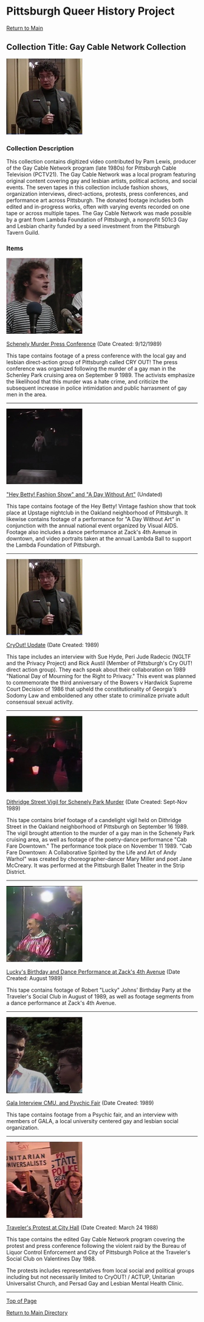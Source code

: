 # Pittsburgh Queer History Project

[Return to Main](https://github.com/happle-happle/pqhp-digital-archive/tree/main)

## Collection Title: Gay Cable Network Collection

[![cryout! right to privacy conference speaker](/collections/GCN-Collection/image-files/cryoutthumb.png)](https://github.com/happle-happle/pqhp-digital-archive/blob/main/collections/GCN-Collection/GCN-Description.md)

### Collection Description
This collection contains digitized video contributed by Pam Lewis, producer of the Gay Cable Network program (late 1980s) for Pittsburgh Cable Television (PCTV21). The Gay Cable Network was a local program featuring original content covering gay and lesbian artists, political actions, and social events. The seven tapes in this collection include fashion shows, organization interviews, direct-actions, protests, press conferences, and performance art across Pittsburgh.
The donated footage includes both edited and in-progress works, often with varying events recorded on one tape or across multiple tapes. The Gay Cable Network was made possible by a grant from Lambda Foundation of Pittsburgh, a nonprofit 501c3 Gay and Lesbian charity funded by a seed investment from the Pittsburgh Tavern Guild.


### Items
[![white male with curley brown hair speaking to reporters](/collections/GCN-Collection/image-files/pressconthumb.png)](https://vimeo.com/454175514)

[Schenely Murder Press Conference](https://vimeo.com/454175514)
(Date Created: 9/12/1989)

This tape contains footage of a press conference with the local gay and lesbian direct-action group of Pittsburgh called CRY OUT! The press conference was organized following the murder of a gay man in the Schenley Park cruising area on September 9 1989. The activists emphasize the likelihood that this murder was a hate crime, and criticize the subsequent increase in police intimidation and public harrasment of gay men in the area.

---

[![dark room with catwalk](/collections/GCN-Collection/image-files/daywithoutthumb.png)](https://vimeo.com/454178696)

["Hey Betty! Fashion Show" and "A Day Without Art"](https://vimeo.com/454178696)
(Undated)

This tape contains footage of the Hey Betty! Vintage fashion show that took place at Upstage nightclub in the Oakland neighborhood of Pittsburgh. It likewise contains footage of a performance for "A Day Without Art" in conjunction with the annual national event organized by Visual AIDS. Footage also includes a dance performance at Zack's 4th Avenue in downtown, and video portraits taken at the annual Lambda Ball to support the Lambda Foundation of Pittsburgh.

---

[![cryout! right to privacy conference speaker](/collections/GCN-Collection/image-files/cryoutthumb.png)](https://vimeo.com/454188502)

[CryOut! Update](https://vimeo.com/454188502)
(Date Created: 1989)

This tape includes an interview with Sue Hyde, Peri Jude Radecic (NGLTF and the Privacy Project) and Rick Austil (Member of Pittsburgh's Cry OUT! direct action group). They each speak about their collaboration on 1989 "National Day of Mourning for the Right to Privacy." This event was planned to commemorate the third anniversary of the Bowers v Hardwick Supreme Court Decision of 1986 that upheld the constitutionality of Georgia's Sodomy Law and emboldened any other state to criminalize private adult consensual sexual activity.

---

[![candles in cups held by figures in dark](/collections/GCN-Collection/image-files/vigilthumb.png)](https://vimeo.com/454190723)

[Dithridge Street Vigil for Schenely Park Murder](https://vimeo.com/454190723)
(Date Created: Sept-Nov 1989)

This tape contains brief footage of a candelight vigil held on Dithridge Street in the Oakland neighborhood of Pittsburgh on September 16 1989. The vigil brought attention to the murder of a gay man in the Schenely Park cruising area, as well as footage of the poetry-dance performance "Cab Fare Downtown." The performance took place on November 11 1989. "Cab Fare Downtown: A Collaborative Spirited by the Life and Art of Andy Warhol" was created by choreographer-dancer Mary Miller and poet Jane McCreary. It was performed at the Pittsburgh Ballet Theater in the Strip District.

---

[![a white man sits on a chair with a shiny red cape and plastic crown](/collections/GCN-Collection/image-files/luckybdaythumb.png)](https://vimeo.com/454196835)

[Lucky's Birthday and Dance Performance at Zack's 4th Avenue](https://vimeo.com/454196835)
(Date Created: August 1989)

This tape contains footage of Robert "Lucky" Johns' Birthday Party at the Traveler's Social Club in August of 1989, as well as footage segments from a dance performance at Zack's 4th Avenue.

---

[![Young white person from neck up being interviewed](/collections/GCN-Collection/image-files/galainterviewthumb.png)](https://vimeo.com/454198502)

[Gala Interview CMU, and Psychic Fair](https://vimeo.com/454198502)
(Date Created: 1989)

This tape contains footage from a Psychic fair, and an interview with members of GALA, a local university centered gay and lesbian social organization.

---

[![protesters on grant st in downtown pittsburgh protesting police violence](/collections/GCN-Collection/image-files/protestthumb.png)](https://vimeo.com/454205368)

[Traveler's Protest at City Hall](https://vimeo.com/454205368)
(Date Created: March 24 1988)

This tape contains the edited Gay Cable Network program covering the protest and press conference following the violent raid by the Bureau of Liquor Control Enforcement and City of Pittsburgh Police at the Traveler's Social Club on Valentines Day 1988.

The protests includes representatives from local social and political groups including but not necessarily limited to CryOUT! / ACTUP, Unitarian Universalist Church, and Persad Gay and Lesbian Mental Health Clinic.


--- 

[Top of Page](#pittsburgh-queer-history-project)

[Return to Main Directory](https://github.com/happle-happle/pqhp-digital-archive/tree/main)
